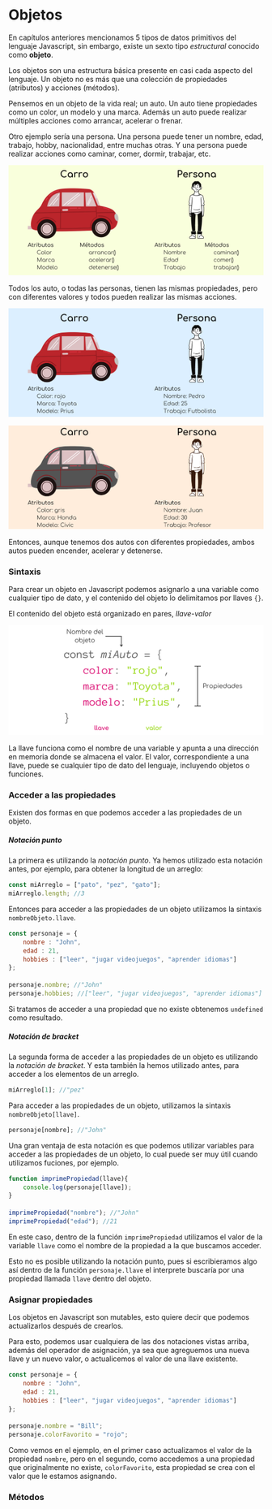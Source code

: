 # Objetos

En capítulos anteriores mencionamos 5 tipos de datos primitivos del lenguaje Javascript, sin embargo, existe un sexto tipo *estructural* conocido como **objeto**.

Los objetos son una estructura básica presente en casi cada aspecto del lenguaje. Un objeto no es más que una colección de propiedades (atributos) y acciones (métodos).

Pensemos en un objeto de la vida real; un auto. Un auto tiene propiedades como un color, un modelo y una marca. Además un auto puede realizar múltiples acciones como arrancar, acelerar o frenar.

Otro ejemplo sería una persona. Una persona puede tener un nombre, edad, trabajo, hobby, nacionalidad, entre muchas otras. Y una persona puede realizar acciones como caminar, comer, dormir, trabajar, etc.

<p align="center">
    <img src="./img/js/objetos.png">
</p>

Todos los auto, o todas las personas, tienen las mismas propiedades, pero con diferentes valores y todos pueden realizar las mismas acciones.

<p align="center">
    <img src="./img/js/objetos2.png">
</p>
<p align="center">
    <img src="./img/js/objetos3.png">
</p>

Entonces, aunque tenemos dos autos con diferentes propiedades, ambos autos pueden encender, acelerar y detenerse.

### Sintaxis

Para crear un objeto en Javascript podemos asignarlo a una variable como cualquier tipo de dato, y el contenido del objeto lo delimitamos por llaves `{}`.

El contenido del objeto está organizado en pares, *llave*-*valor*

<p align="center">
    <img src="./img/js/objetos4.png">
</p>

La llave funciona como el nombre de una variable y apunta a una dirección en memoria donde se almacena el valor. El valor, correspondiente a una llave, puede se cualquier tipo de dato del lenguaje, incluyendo objetos o funciones.

### Acceder a las propiedades

Existen dos formas en que podemos acceder a las propiedades de un objeto.

##### Notación punto

La primera es utilizando la *notación punto*. Ya hemos utilizado esta notación antes, por ejemplo, para obtener la longitud de un arreglo:

```javascript
const miArreglo = ["pato", "pez", "gato"];
miArreglo.length; //3
```

Entonces para acceder a las propiedades de un objeto utilizamos la sintaxis `nombreObjeto.llave`.

```javascript
const personaje = {
    nombre : "John",
    edad : 21,
    hobbies : ["leer", "jugar videojuegos", "aprender idiomas"]
};

personaje.nombre; //"John"
personaje.hobbies; //["leer", "jugar videojuegos", "aprender idiomas"]
```

Si tratamos de acceder a una propiedad que no existe obtenemos `undefined` como resultado.

##### Notación de bracket

La segunda forma de acceder a las propiedades de un objeto es utilizando la *notación de bracket*. Y esta también la hemos utilizado antes, para acceder a los elementos de un arreglo.

```javascript
miArreglo[1]; //"pez"
```

Para acceder a las propiedades de un objeto, utilizamos la sintaxis `nombreObjeto[llave]`.

```javascript
personaje[nombre]; //"John"
```

Una gran ventaja de esta notación es que podemos utilizar variables para acceder a las propiedades de un objeto, lo cual puede ser muy útil cuando utilizamos fuciones, por ejemplo.

```javascript
function imprimePropiedad(llave){
    console.log(personaje[llave]);
}

imprimePropiedad("nombre"); //"John"
imprimePropiedad("edad"); //21
```
En este caso, dentro de la función `imprimePropiedad` utilizamos el valor de la variable `llave` como el nombre de la propiedad a la que buscamos acceder.

Esto no es posible utilizando la notación punto, pues si escribieramos algo así dentro de la función `personaje.llave` el interprete buscaría por una propiedad llamada `llave` dentro del objeto.

### Asignar propiedades

Los objetos en Javascript son mutables, esto quiere decir que podemos actualizarlos después de crearlos.

Para esto, podemos usar cualquiera de las dos notaciones vistas arriba, además del operador de asignación, ya sea que agreguemos una nueva llave y un nuevo valor, o actualicemos el valor de una llave existente.

```javascript
const personaje = {
    nombre : "John",
    edad : 21,
    hobbies : ["leer", "jugar videojuegos", "aprender idiomas"]
};

personaje.nombre = "Bill";
personaje.colorFavorito = "rojo";
```

Como vemos en el ejemplo, en el primer caso actualizamos el valor de la propiedad `nombre`, pero en el segundo, como accedemos a una propiedad que originalmente no existe, `colorFavorito`, esta propiedad se crea con el valor que le estamos asignando.

### Métodos
